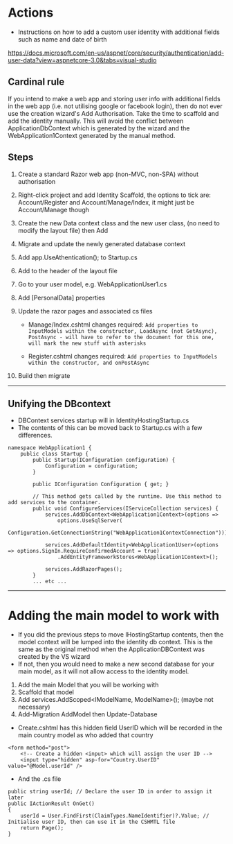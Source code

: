# Actions
* Instructions on how to add a custom user identity with additional fields such as name and date of birth

https://docs.microsoft.com/en-us/aspnet/core/security/authentication/add-user-data?view=aspnetcore-3.0&tabs=visual-studio

## Cardinal rule

If you intend to make a web app and storing user info with additional fields in the web app (i.e. not utilising google or facebook login), then do not ever use the creation wizard's Add Authorisation. Take the time to scaffold and add the identity manually. This will avoid the conflict between ApplicationDbContext which is generated by the wizard and the WebApplication1Context generated by the manual method.

## Steps

1. Create a standard Razor web app (non-MVC, non-SPA) without authorisation
2. Right-click project and add Identity Scaffold, the options to tick are: Account/Register and Account/Manage/Index, it might just be Account/Manage though
3. Create the new Data context class and the new user class, (no need to modify the layout file) then Add
4. Migrate and update the newly generated database context
5. Add app.UseAthentication(); to Startup.cs
6. Add <partial name="_LoginPartial" /> to the header of the layout file
7. Go to your user model, e.g. WebApplicationUser1.cs
8. Add [PersonalData] properties
9. Update the razor pages and associated cs files

    * Manage/Index.cshtml changes required:
    ```Add properties to InputModels within the constructor, LoadAsync (not GetAsync), PostAsync - will have to refer to the document for this one, will mark the new stuff with asterisks```

    * Register.cshtml changes required:
    ```Add properties to InputModels within the constructor, and onPostAsync```

10. Build then migrate

-----------

## Unifying the DBcontext

* DBContext services startup will in IdentityHostingStartup.cs
* The contents of this can be moved back to Startup.cs with a few differences.

```[assembly: HostingStartup(typeof(WebApplication1.Areas.Identity.IdentityHostingStartup))] // This bit may not be required, it can be commented out
namespace WebApplication1 {
    public class Startup {
        public Startup(IConfiguration configuration) {
            Configuration = configuration;
        }

        public IConfiguration Configuration { get; }

        // This method gets called by the runtime. Use this method to add services to the container.
        public void ConfigureServices(IServiceCollection services) {
            services.AddDbContext<WebApplication1Context>(options =>
                options.UseSqlServer(
                    Configuration.GetConnectionString("WebApplication1ContextConnection")));

            services.AddDefaultIdentity<WebApplication1User>(options => options.SignIn.RequireConfirmedAccount = true)
                .AddEntityFrameworkStores<WebApplication1Context>();

            services.AddRazorPages();
        }
        ... etc ...
 ```


-----------

# Adding the main model to work with

* If you did the previous steps to move IHostingStartup contents, then the model context will be lumped into the identity db context. This is the same as the original method when the ApplicationDBContext was created by the VS wizard
* If not, then you would need to make a new second database for your main model, as it will not allow access to the identity model.

1. Add the main Model that you will be working with
2. Scaffold that model
3. Add services.AddScoped<IModelName, ModelName>(); (maybe not necessary)
4. Add-Migration AddModel then Update-Database
* Create.cshtml has this hidden field UserID which will be recorded in the main country model as who added that country
```
<form method="post">
    <!-- Create a hidden <input> which will assign the user ID -->
    <input type="hidden" asp-for="Country.UserID" value="@Model.userId" />
```
* And the .cs file
```
public string userId; // Declare the user ID in order to assign it later
public IActionResult OnGet()
{
    userId = User.FindFirst(ClaimTypes.NameIdentifier)?.Value; // Initialise user ID, then can use it in the CSHMTL file
    return Page();
}
```


